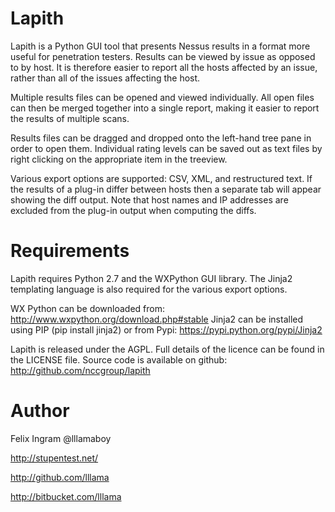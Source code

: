 # Lapith

Lapith is a Python GUI tool that presents Nessus results in a format more useful for penetration testers. Results can be viewed by issue as opposed to by host. It is therefore easier to report all the hosts affected by an issue, rather than all of the issues affecting the host.

Multiple results files can be opened and viewed individually. All open files can then be merged together into a single report, making it easier to report the results of multiple scans.

Results files can be dragged and dropped onto the left-hand tree pane in order to open them. Individual rating levels can be saved out as text files by right clicking on the appropriate item in the treeview.

Various export options are supported: CSV, XML, and restructured text. If the results of a plug-in differ between hosts then a separate tab will appear showing the diff output. Note that host names and IP addresses are excluded from the plug-in output when computing the diffs.

# Requirements

Lapith requires Python 2.7 and the WXPython GUI library. The Jinja2 templating language is also required for the various export options.

WX Python can be downloaded from: http://www.wxpython.org/download.php#stable
Jinja2 can be installed using PIP (pip install jinja2) or from Pypi: https://pypi.python.org/pypi/Jinja2

Lapith is released under the AGPL. Full details of the licence can be found in the LICENSE file.
Source code is available on github: http://github.com/nccgroup/lapith

# Author 

Felix Ingram @lllamaboy

http://stupentest.net/

http://github.com/lllama

http://bitbucket.com/lllama 
